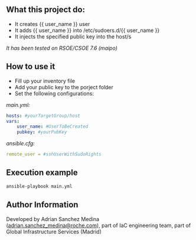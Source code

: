 What this project do:
---------------------

* It creates {{ user_name }} user
* It adds {{ user_name }} into /etc/sudoers.d/{{ user_name }}
* It injects the specified public key into the host/s

*It has been tested on RSOE/CSOE 7.6 (maipo)*

How to use it
-------------

* Fill up your inventory file
* Add your public key to the porject folder
* Set the following configurations:

*main.yml:*
```yaml
hosts: #yourTargetGroup/host
vars:
    user_name: #UserToBeCreated
    pubkey: #yourPubKey
```

*ansible.cfg:*
```.yaml
remote_user = #sshUserWithSudoRights
```

Execution example
------------------

```bash
ansible-playbook main.yml 
```

Author Information
------------------

Developed by Adrian Sanchez Medina (adrian.sanchez_medina@roche.com), part of IaC engineering team, part of Global Infrastructure Services (Madrid)
